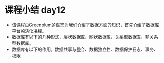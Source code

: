 # 课程小结 day12

+ 该课程由Greenplum的嘉宾为我们介绍了数据方面的知识，首先介绍了数据库平台的演化进程。
+ 数据库有以下的几种形式，层状数据库、网状数据库，关系型数据库，非关系型数据库。
+ 数据库有以下的作用，数据共享与整合、数据独立性、数据保护日志、事务、权限